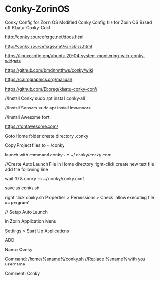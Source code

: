 # Conky-ZorinOS
Conky Config for Zorin OS
Modified Conky Config file for Zorin OS Based off Klaatu-Conky-Conf

http://conky.sourceforge.net/docs.html

http://conky.sourceforge.net/variables.html

https://linuxconfig.org/ubuntu-20-04-system-monitoring-with-conky-widgets

https://github.com/brndnmtthws/conky/wiki

https://cairographics.org/manual/

https://github.com/Eboreg/klaatu-conky-conf/


//Install Conky
sudo apt install conky-all

//Install Sensors
sudo apt install lmsensors

//Install Awesome font

https://fontawesome.com/

Goto Home folder create directory .conky

Copy Project files to
~./conky

launch with command conky - c ~/.conky/conky.conf

//Create Auto Launch File
in Home directory right-click create new text file
add the following line

wait 10 & conky -c ~/.conky/conky.conf

save as conky.sh

right click conky.sh Properties > Permissions > Check 'allow executing file as program' 

// Setup Auto Launch

in Zorin Application Menu 

Settings > Start Up Applications

ADD

Name: Conky

Command: /home/%uname%/conky.sh    //Replace %uname% with you username

Comment: Conky

